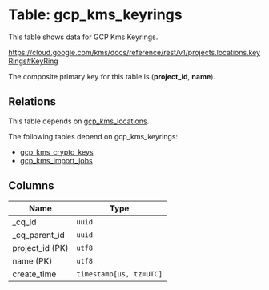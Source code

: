 # Table: gcp_kms_keyrings

This table shows data for GCP Kms Keyrings.

https://cloud.google.com/kms/docs/reference/rest/v1/projects.locations.keyRings#KeyRing

The composite primary key for this table is (**project_id**, **name**).

## Relations

This table depends on [gcp_kms_locations](gcp_kms_locations).

The following tables depend on gcp_kms_keyrings:
  - [gcp_kms_crypto_keys](gcp_kms_crypto_keys)
  - [gcp_kms_import_jobs](gcp_kms_import_jobs)

## Columns

| Name          | Type          |
| ------------- | ------------- |
|_cq_id|`uuid`|
|_cq_parent_id|`uuid`|
|project_id (PK)|`utf8`|
|name (PK)|`utf8`|
|create_time|`timestamp[us, tz=UTC]`|